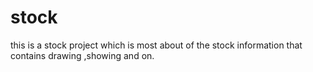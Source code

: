 # stock
this is a stock project which is most about of the stock information that contains drawing ,showing and on.
